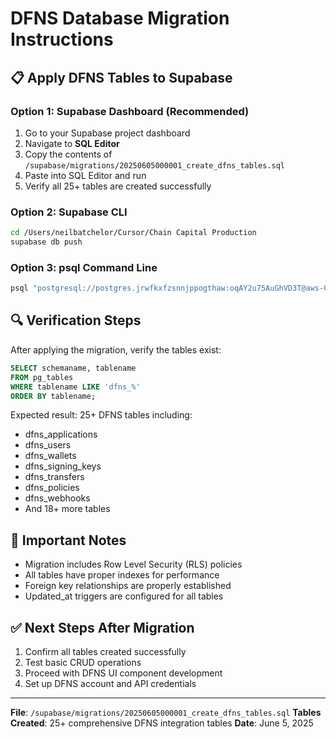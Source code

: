 # DFNS Database Migration Instructions

## 📋 **Apply DFNS Tables to Supabase**

### **Option 1: Supabase Dashboard (Recommended)**
1. Go to your Supabase project dashboard
2. Navigate to **SQL Editor**
3. Copy the contents of `/supabase/migrations/20250605000001_create_dfns_tables.sql`
4. Paste into SQL Editor and run
5. Verify all 25+ tables are created successfully

### **Option 2: Supabase CLI**
```bash
cd /Users/neilbatchelor/Cursor/Chain Capital Production
supabase db push
```

### **Option 3: psql Command Line**
```bash
psql "postgresql://postgres.jrwfkxfzsnnjppogthaw:oqAY2u75AuGhVD3T@aws-0-eu-west-2.pooler.supabase.com:5432/postgres" -f supabase/migrations/20250605000001_create_dfns_tables.sql
```

## 🔍 **Verification Steps**

After applying the migration, verify the tables exist:

```sql
SELECT schemaname, tablename 
FROM pg_tables 
WHERE tablename LIKE 'dfns_%'
ORDER BY tablename;
```

Expected result: 25+ DFNS tables including:
- dfns_applications
- dfns_users  
- dfns_wallets
- dfns_signing_keys
- dfns_transfers
- dfns_policies
- dfns_webhooks
- And 18+ more tables

## 🚨 **Important Notes**
- Migration includes Row Level Security (RLS) policies
- All tables have proper indexes for performance
- Foreign key relationships are properly established
- Updated_at triggers are configured for all tables

## ✅ **Next Steps After Migration**
1. Confirm all tables created successfully
2. Test basic CRUD operations
3. Proceed with DFNS UI component development
4. Set up DFNS account and API credentials

---
**File**: `/supabase/migrations/20250605000001_create_dfns_tables.sql`
**Tables Created**: 25+ comprehensive DFNS integration tables
**Date**: June 5, 2025
